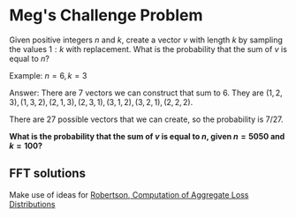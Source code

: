 # Meg's Challenge Problem

Given positive integers $n$ and $k$, create a vector $v$ with length $k$ by sampling the values $1:k$ with replacement. What is the probability that the sum of $v$ is equal to $n$?
 
Example: $n = 6, k = 3$

Answer: There are 7 vectors we can construct that sum to 6. They are $(1,2,3), (1,3,2), (2,1,3), (2,3,1), (3,1,2), (3,2,1), (2,2,2)$. 

There are 27 possible vectors that we can create, so the probability is 7/27.
 
**What is the probability that the sum of $v$ is equal to $n$, given $n = 5050$ and $k = 100$?**

## FFT solutions

Make use of ideas for [Robertson, Computation of Aggregate Loss Distributions](https://www.casact.org/sites/default/files/database/proceed_proceed92_92057.pdf)
